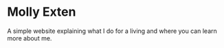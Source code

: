 # Molly Exten
A simple website explaining what I do for a living and where you can learn more about me. 
